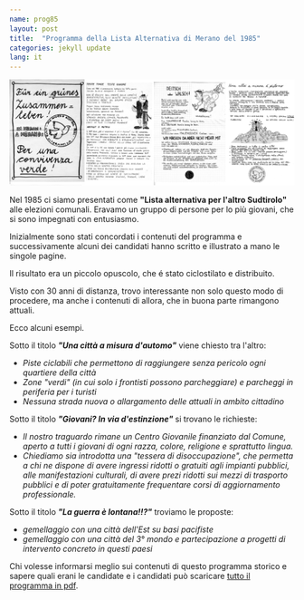 ```yaml
---
name: prog85
layout: post
title:  "Programma della Lista Alternativa di Merano del 1985"
categories: jekyll update
lang: it
---
```

![Bild](../../bildoj/pro85.jpg)

Nel 1985 ci siamo presentati come  **"Lista alternativa per l'altro Sudtirolo"** alle elezioni comunali. Eravamo un gruppo di persone per lo più giovani, che si sono impegnati con entusiasmo. 

Inizialmente sono stati concordati i contenuti del programma e successivamente alcuni dei candidati hanno scritto  e illustrato a mano le singole pagine. 

Il risultato era un piccolo opuscolo, che é stato ciclostilato e distribuito. 

Visto con 30 anni di distanza, trovo interessante non solo questo modo di procedere, ma anche i contenuti di allora, che in buona parte rimangono attuali.

Ecco alcuni esempi.

Sotto il titolo ___"Una città a misura d'automo"___ viene chiesto tra l'altro:   
* *Piste ciclabili che permettono di raggiungere senza pericolo ogni quartiere della città*  
* *Zone "verdi" (in cui solo i frontisti possono parcheggiare) e parcheggi in periferia per i turisti*  
* *Nessuna strada nuova o allargamento delle attuali in ambito cittadino*

Sotto il titolo ***"Giovani? In via d'estinzione"*** si trovano le richieste:    
* *Il nostro traguardo rimane un Centro Giovanile finanziato dal Comune, aperto a tutti i giovani di ogni razza, colore, religione e sprattutto lingua.*  
* *Chiediamo sia introdotta una "tessera di disoccupazione", che permetta a chi ne dispone di avere ingressi ridotti o gratuiti agli impianti pubblici, alle manifestazioni culturali, di avere prezi ridotti sui mezzi di trasporto pubblici e di poter gratuitamente frequentare corsi di aggiornamento professionale.*

Sotto il titolo ***"La guerra è lontana!!?"*** troviamo le proposte:   
* *gemellaggio con una città dell'Est su basi pacifiste*  
* *gemellaggio con una città del 3° mondo e partecipazione a progetti di intervento concreto in questi paesi*  

Chi volesse informarsi meglio sui contenuti di questo programma storico e sapere quali erani le candidate e i candidati può scaricare [tutto il programma in pdf](../../dosieroj/prog85.pdf).
